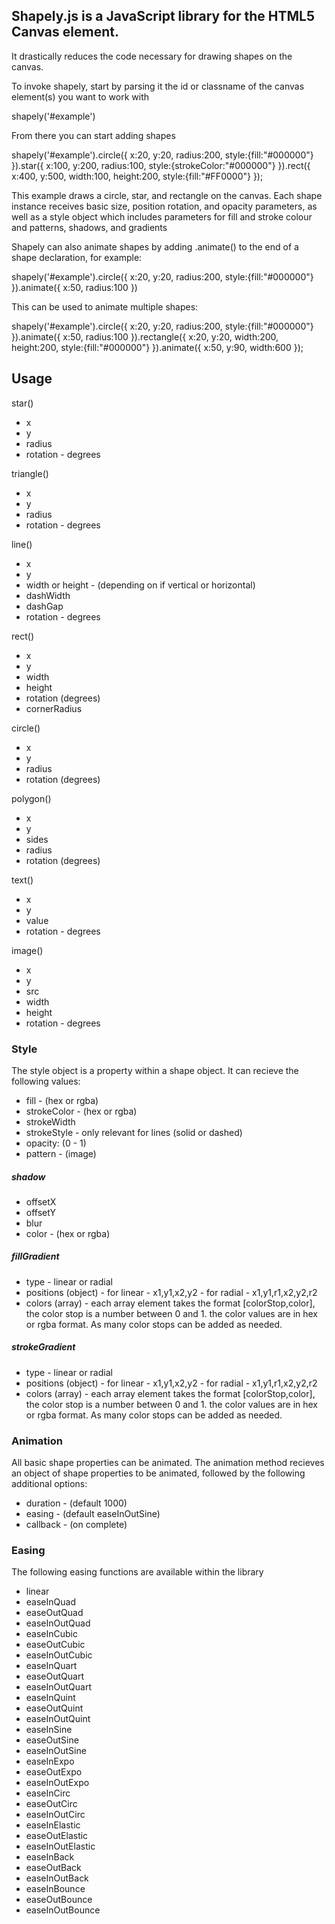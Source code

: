 ## Shapely.js is a JavaScript library for the HTML5 Canvas element. ##

It drastically reduces the code necessary for drawing shapes on the canvas.

To invoke shapely, start by parsing it the id or classname of the canvas element(s) you want to work with

shapely('#example')

From there you can start adding shapes

shapely('#example').circle({ x:20, y:20, radius:200, style:{fill:"#000000"} }).star({ x:100, y:200, radius:100, style:{strokeColor:"#000000"} }).rect({ x:400, y:500, width:100, height:200, style:{fill:"#FF0000"} });

This example draws a circle, star, and rectangle on the canvas. Each shape instance receives basic size, position rotation, and opacity parameters, as well as a style object which includes parameters for fill and stroke colour and patterns, shadows, and gradients

Shapely can also animate shapes by adding .animate() to the end of a shape declaration, for example:

shapely('#example').circle({ x:20, y:20, radius:200, style:{fill:"#000000"} }).animate({ x:50, radius:100 })

This can be used to animate multiple shapes:

shapely('#example').circle({ x:20, y:20, radius:200, style:{fill:"#000000"} }).animate({ x:50, radius:100 }).rectangle({ x:20, y:20, width:200, height:200, style:{fill:"#000000"} }).animate({ x:50, y:90, width:600 });


## Usage ##


star()  
- x
- y
- radius
- rotation - degrees
	
triangle()  
- x
- y
- radius
- rotation - degrees
	
line()  
- x
- y
- width or height - (depending on if vertical or horizontal)
- dashWidth
- dashGap
- rotation - degrees
	
rect()  
- x
- y
- width
- height
- rotation (degrees)
- cornerRadius
	
circle()  
- x
- y
- radius
- rotation (degrees)
	
polygon()  
- x
- y
- sides
- radius
- rotation (degrees)
	
text()  
- x
- y
- value
- rotation - degrees
	
image()
- x
- y
- src
- width
- height
- rotation - degrees
	
### Style ###

The style object is a property within a shape object. It can recieve the following values:

- fill - (hex or rgba)
- strokeColor - (hex or rgba)
- strokeWidth
- strokeStyle - only relevant for lines (solid or dashed)
- opacity: (0 - 1)
- pattern - (image)

##### shadow #####

- offsetX
- offsetY
- blur
- color - (hex or rgba)

##### fillGradient #####

- type - linear or radial
- positions (object) - for linear - x1,y1,x2,y2
				   - for radial - x1,y1,r1,x2,y2,r2
- colors (array) - each array element takes the format [colorStop,color], the color stop is a number between 0 and 1. the color values are in hex or rgba format.
As many color stops can be added as needed.

##### strokeGradient #####

- type - linear or radial
- positions (object) - for linear - x1,y1,x2,y2
				   - for radial - x1,y1,r1,x2,y2,r2
- colors (array) - each array element takes the format [colorStop,color], the color stop is a number between 0 and 1. the color values are in hex or rgba format.
As many color stops can be added as needed.


### Animation ###

All basic shape properties can be animated.
The animation method recieves an object of shape properties to be animated, followed by the following additional options:
- duration - (default 1000)
- easing - (default easeInOutSine)
- callback - (on complete)

### Easing ###
The following easing functions are available within the library

- linear
- easeInQuad
- easeOutQuad
- easeInOutQuad
- easeInCubic
- easeOutCubic
- easeInOutCubic
- easeInQuart
- easeOutQuart
- easeInOutQuart
- easeInQuint
- easeOutQuint
- easeInOutQuint
- easeInSine
- easeOutSine
- easeInOutSine
- easeInExpo
- easeOutExpo
- easeInOutExpo
- easeInCirc
- easeOutCirc
- easeInOutCirc
- easeInElastic
- easeOutElastic
- easeInOutElastic
- easeInBack
- easeOutBack
- easeInOutBack
- easeInBounce
- easeOutBounce
- easeInOutBounce


